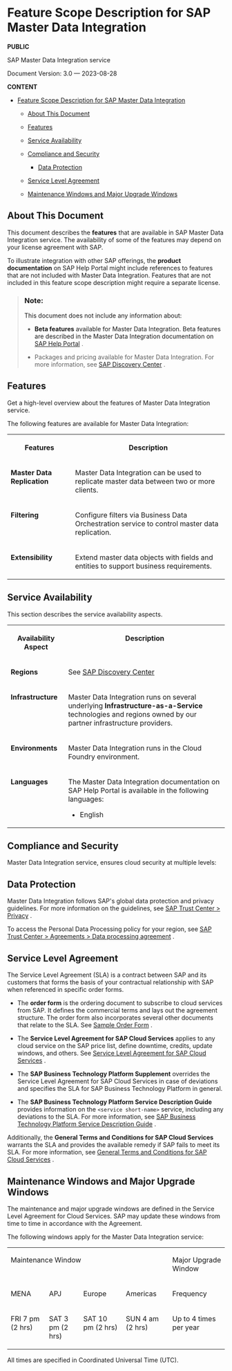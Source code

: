 <!-- loio3d24635fa4f143b08c33dff1afb27aef -->

# Feature Scope Description for SAP Master Data Integration

**PUBLIC** 

SAP Master Data Integration service

Document Version: 3.0 — 2023-08-28

**CONTENT** 

-   [Feature Scope Description for SAP Master Data Integration](feature-scope-description-for-sap-master-data-integration-3d24635.md#loio3d24635fa4f143b08c33dff1afb27aef__feature-scope-description-for-sap-master-data-integration) 

    -   [About This Document](feature-scope-description-for-sap-master-data-integration-3d24635.md#loio3d24635fa4f143b08c33dff1afb27aef__about-this-document) 

    -   [Features](feature-scope-description-for-sap-master-data-integration-3d24635.md#loio3d24635fa4f143b08c33dff1afb27aef__features) 

    -   [Service Availability](feature-scope-description-for-sap-master-data-integration-3d24635.md#loio3d24635fa4f143b08c33dff1afb27aef__service-availability) 

    -   [Compliance and Security](feature-scope-description-for-sap-master-data-integration-3d24635.md#loio3d24635fa4f143b08c33dff1afb27aef__compliance-and-security) 

        -   [Data Protection](feature-scope-description-for-sap-master-data-integration-3d24635.md#loio3d24635fa4f143b08c33dff1afb27aef__data-protection) 


    -   [Service Level Agreement](feature-scope-description-for-sap-master-data-integration-3d24635.md#loio3d24635fa4f143b08c33dff1afb27aef__service-level-agreement) 

    -   [Maintenance Windows and Major Upgrade Windows](feature-scope-description-for-sap-master-data-integration-3d24635.md#loio3d24635fa4f143b08c33dff1afb27aef__maintenance-windows-and-major-upgrade-windows) 





<a name="loio3d24635fa4f143b08c33dff1afb27aef__about-this-document"/>

## About This Document

This document describes the **features** that are available in SAP Master Data Integration service. The availability of some of the features may depend on your license agreement with SAP.

To illustrate integration with other SAP offerings, the **product documentation** on SAP Help Portal might include references to features that are not included with Master Data Integration. Features that are not included in this feature scope description might require a separate license.

> ### Note:  
> This document does not include any information about:
> 
> -   **Beta features** available for Master Data Integration. Beta features are described in the Master Data Integration documentation on [SAP Help Portal](https://help.sap.com/docs/SAP_MASTER_DATA_INTEGRATION?version=CLOUD) .
> 
> -   Packages and pricing available for Master Data Integration. For more information, see [SAP Discovery Center](https://discovery-center.cloud.sap/serviceCatalog/master-data-integration?region=all) .



<a name="loio3d24635fa4f143b08c33dff1afb27aef__features"/>

## Features

Get a high-level overview about the features of Master Data Integration service.

The following features are available for Master Data Integration:


<table>
<tr>
<th valign="top">

Features

</th>
<th valign="top">

Description

</th>
</tr>
<tr>
<td valign="top">

**Master Data Replication** 

</td>
<td valign="top">

Master Data Integration can be used to replicate master data between two or more clients.

</td>
</tr>
<tr>
<td valign="top">

**Filtering** 

</td>
<td valign="top">

Configure filters via Business Data Orchestration service to control master data replication.

</td>
</tr>
<tr>
<td valign="top">

**Extensibility** 

</td>
<td valign="top">

Extend master data objects with fields and entities to support business requirements.

</td>
</tr>
</table>



<a name="loio3d24635fa4f143b08c33dff1afb27aef__service-availability"/>

## Service Availability

This section describes the service availability aspects.


<table>
<tr>
<th valign="top">

Availability Aspect

</th>
<th valign="top">

Description

</th>
</tr>
<tr>
<td valign="top">

**Regions** 

</td>
<td valign="top">

See [SAP Discovery Center](https://discovery-center.cloud.sap/serviceCatalog/master-data-integration?region=all) 

</td>
</tr>
<tr>
<td valign="top">

**Infrastructure** 

</td>
<td valign="top">

Master Data Integration runs on several underlying **Infrastructure-as-a-Service** technologies and regions owned by our partner infrastructure providers.

</td>
</tr>
<tr>
<td valign="top">

**Environments** 

</td>
<td valign="top">

Master Data Integration runs in the Cloud Foundry environment.

</td>
</tr>
<tr>
<td valign="top">

**Languages** 

</td>
<td valign="top">

The Master Data Integration documentation on SAP Help Portal is available in the following languages:

-   English



</td>
</tr>
</table>



<a name="loio3d24635fa4f143b08c33dff1afb27aef__compliance-and-security"/>

## Compliance and Security

Master Data Integration service, ensures cloud security at multiple levels:



<a name="loio3d24635fa4f143b08c33dff1afb27aef__data-protection"/>

## Data Protection

Master Data Integration follows SAP's global data protection and privacy guidelines. For more information on the guidelines, see [SAP Trust Center \> Privacy](https://www.sap.com/about/trust-center/data-privacy.html) .

To access the Personal Data Processing policy for your region, see [SAP Trust Center \> Agreements \> Data processing agreement](https://www.sap.com/about/trust-center/agreements/cloud/cloud-services.html?search=Data%20Processing&sort=latest_desc) .



<a name="loio3d24635fa4f143b08c33dff1afb27aef__service-level-agreement"/>

## Service Level Agreement

The Service Level Agreement \(SLA\) is a contract between SAP and its customers that forms the basis of your contractual relationship with SAP when referenced in specific order forms.

-   The **order form** is the ordering document to subscribe to cloud services from SAP. It defines the commercial terms and lays out the agreement structure. The order form also incorporates several other documents that relate to the SLA. See [Sample Order Form](https://assets.cdn.sap.com/agreements/product-use-and-support-terms/cls/en/sample-order-form-for-cloud-services-english-v4-2016.pdf) .

-   The **Service Level Agreement for SAP Cloud Services** applies to any cloud service on the SAP price list, define downtime, credits, update windows, and others. See [Service Level Agreement for SAP Cloud Services](https://assets.cdn.sap.com/agreements/product-use-and-support-terms/cls/en/service-level-agreement-for-sap-cloud-services-english-v7-2020.pdf) .

-   The **SAP Business Technology Platform Supplement** overrides the Service Level Agreement for SAP Cloud Services in case of deviations and specifies the SLA for SAP Business Technology Platform in general.

-   The **SAP Business Technology Platform Service Description Guide** provides information on the `<service short-name>` service, including any deviations to the SLA. For more information, see [SAP Business Technology Platform Service Description Guide](https://www.sap.com/about/trust-center/agreements/cloud/cloud-services.html) .


Additionally, the **General Terms and Conditions for SAP Cloud Services** warrants the SLA and provides the available remedy if SAP fails to meet its SLA. For more information, see [General Terms and Conditions for SAP Cloud Services](https://www.sap.com/about/trust-center/agreements/cloud/cloud-services.html?search=General+Terms+and+Conditions&sort=title_asc) .



<a name="loio3d24635fa4f143b08c33dff1afb27aef__maintenance-windows-and-major-upgrade-windows"/>

## Maintenance Windows and Major Upgrade Windows

The maintenance and major upgrade windows are defined in the Service Level Agreement for Cloud Services. SAP may update these windows from time to time in accordance with the Agreement.

The following windows apply for the Master Data Integration service:


<table>
<tr>
<td valign="top" colspan="4">

Maintenance Window

</td>
<td valign="top">

Major Upgrade Window

</td>
</tr>
<tr>
<td valign="top">

MENA

</td>
<td valign="top">

APJ

</td>
<td valign="top">

Europe

</td>
<td valign="top">

Americas

</td>
<td valign="top">

Frequency

</td>
</tr>
<tr>
<td valign="top">

FRI 7 pm \(2 hrs\)

</td>
<td valign="top">

SAT 3 pm \(2 hrs\)

</td>
<td valign="top">

SAT 10 pm \(2 hrs\)

</td>
<td valign="top">

SUN 4 am \(2 hrs\)

</td>
<td valign="top">

Up to 4 times per year

</td>
</tr>
</table>

All times are specified in Coordinated Universal Time \(UTC\).


